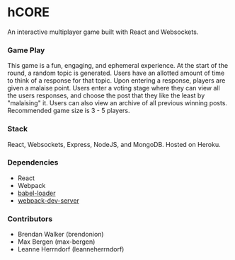 hCORE
=====================

An interactive multiplayer game built with React and Websockets.

### Game Play

This game is a fun, engaging, and ephemeral experience. At the start of the round, a random topic is generated. Users have an allotted amount of time to think of a response for that topic. Upon entering a response, players are given a malaise point. Users enter a voting stage where they can view all the users responses, and choose the post that they like the least by "malaising" it. Users can also view an archive of all previous winning posts. Recommended game size is 3 - 5 players.

### Stack

React, Websockets, Express, NodeJS, and MongoDB. 
Hosted on Heroku.

### Dependencies

* React
* Webpack
* [babel-loader](https://github.com/babel/babel-loader)
* [webpack-dev-server](https://github.com/webpack/webpack-dev-server)

### Contributors

* Brendan Walker (brendonion)
* Max Bergen (max-bergen)
* Leanne Herrndorf (leanneherrndorf)

